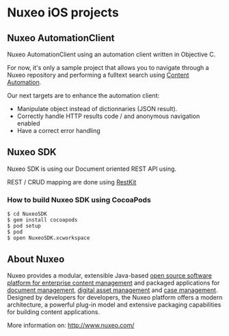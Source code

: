 # Nuxeo iOS projects

## Nuxeo AutomationClient

Nuxeo AutomationClient using an automation client written in Objective C.

For now, it's only a sample project that allows you to navigate through a Nuxeo repository and performing a fulltext search using [Content Automation](http://doc.nuxeo.com/x/mQAz).

Our next targets are to enhance the automation client:
  - Manipulate object instead of dictionnaries (JSON result).
  - Correctly handle HTTP results code / and anonymous navigation enabled
  - Have a correct error handling

## Nuxeo SDK

Nuxeo SDK is using our Document oriented REST API using.

REST / CRUD mapping are done using [RestKit](https://github.com/RestKit/RestKit)

### How to build Nuxeo SDK using CocoaPods

    $ cd NuxeoSDK
    $ gem install cocoapods
    $ pod setup
    $ pod
    $ open NuxeoSDK.xcworkspace


## About Nuxeo

Nuxeo provides a modular, extensible Java-based [open source software platform for enterprise content management](http://www.nuxeo.com/en/products/ep) and packaged applications for [document management](http://www.nuxeo.com/en/products/document-management), [digital asset management](http://www.nuxeo.com/en/products/dam) and [case management](http://www.nuxeo.com/en/products/case-management). Designed by developers for developers, the Nuxeo platform offers a modern architecture, a powerful plug-in model and extensive packaging capabilities for building content applications.

More information on: <http://www.nuxeo.com/>
